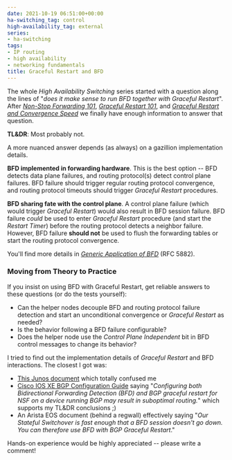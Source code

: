 ```yaml
---
date: 2021-10-19 06:51:00+00:00
ha-switching_tag: control
high-availability_tag: external
series:
- ha-switching
tags:
- IP routing
- high availability
- networking fundamentals
title: Graceful Restart and BFD
---
```

The whole *High Availability Switching* series started with a question along the lines of "*does it make sense to run BFD together with Graceful Restart*". After *[Non-Stop Forwarding 101](/2021/09/non-stop-forwarding.html)*, *[Graceful Restart 101](/2021/09/graceful-restart.html)*, and *[Graceful Restart and Convergence Speed](/2021/10/graceful-restart-convergence.html)* we finally have enough information to answer that question.

**TL&DR**: Most probably not.

A more nuanced answer depends (as always) on a gazillion implementation details.
<!--more-->
**BFD implemented in forwarding hardware**. This is the best option -- BFD detects data plane failures, and routing protocol(s) detect control plane failures. BFD failure should trigger regular routing protocol convergence, and routing protocol timeouts should trigger *Graceful Restart* procedures.

**BFD sharing fate with the control plane**. A control plane failure (which would trigger *Graceful Restart*) would also result in BFD session failure. BFD failure *could* be used to enter *Graceful Restart* procedure (and start the *Restart Timer*) before the routing protocol detects a neighbor failure. However, BFD failure **should not** be used to flush the forwarding tables or start the routing protocol convergence.

You'll find more details in *[Generic Application of BFD](https://datatracker.ietf.org/doc/html/rfc5882)* (RFC 5882).

### Moving from Theory to Practice

If you insist on using BFD with Graceful Restart, get reliable answers to these questions (or do the tests yourself):

* Can the helper nodes decouple BFD and routing protocol failure detection and start an unconditional convergence or *Graceful Restart*  as needed?
* Is the behavior following a BFD failure configurable?
* Does the helper node use the *Control Plane Independent* bit in BFD control messages to change its behavior?

I tried to find out the implementation details of *Graceful Restart* and BFD interactions. The closest I got was:

* [This Junos document](https://www.juniper.net/documentation/us/en/software/junos/high-availability/topics/task/graceful-restart-for-routing-protocols-configuring.html) which totally confused me
* [Cisco IOS XE BGP Configuration Guide](https://www.cisco.com/c/en/us/td/docs/ios-xml/ios/iproute_bgp/configuration/xe-16-12/irg-xe-16-12-book/bgp-nonstop-forwarding-awareness.html) saying "*‌Configuring both Bidirectional Forwarding Detection (BFD) and BGP graceful restart for NSF on a device running BGP may result in suboptimal routing.*" which supports my TL&DR conclusions ;)
* An Arista EOS document (behind a regwall) effectively saying "*Our Stateful Switchover is fast enough that a BFD session doesn't go down. You can therefore use BFD with BGP Graceful Restart*."

Hands-on experience would be highly appreciated -- please write a comment!
